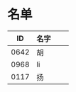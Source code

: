 
# 名单

|  ID    |  名字    |      |      |
| ---- | ---- | ---- | ---- |
| 0642 |  胡  |      |      |
| 0968 |     li |      |      |
| 0117     | 扬     |      |      |
